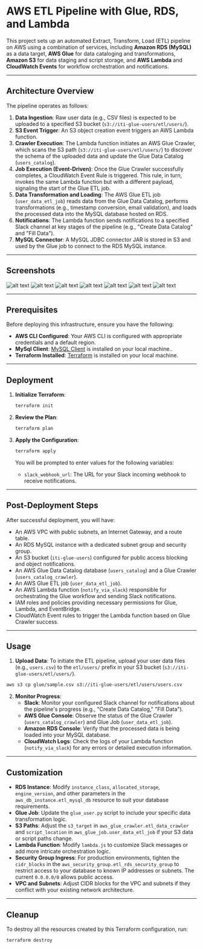 # AWS ETL Pipeline with Glue, RDS, and Lambda

This project sets up an automated Extract, Transform, Load (ETL) pipeline on AWS using a combination of services, including **Amazon RDS (MySQL)** as a data target, **AWS Glue** for data cataloging and transformations, **Amazon S3** for data staging and script storage, and **AWS Lambda** and **CloudWatch Events** for workflow orchestration and notifications.

---

## Architecture Overview

The pipeline operates as follows:

1.  **Data Ingestion**: Raw user data (e.g., CSV files) is expected to be uploaded to a specified S3 bucket (`s3://iti-glue-users/etl/users/`).
2.  **S3 Event Trigger**: An S3 object creation event triggers an AWS Lambda function.
3.  **Crawler Execution**: The Lambda function initiates an AWS Glue Crawler, which scans the S3 path (`s3://iti-glue-users/etl/users/`) to discover the schema of the uploaded data and update the Glue Data Catalog (`users_catalog`).
4.  **Job Execution (Event-Driven)**: Once the Glue Crawler successfully completes, a CloudWatch Event Rule is triggered. This rule, in turn, invokes the same Lambda function but with a different payload, signaling the start of the Glue ETL job.
5.  **Data Transformation and Loading**: The AWS Glue ETL job (`user_data_etl_job`) reads data from the Glue Data Catalog, performs transformations (e.g., timestamp conversion, email validation), and loads the processed data into the MySQL database hosted on RDS.
6.  **Notifications**: The Lambda function sends notifications to a specified Slack channel at key stages of the pipeline (e.g., "Create Data Catalog" and "Fill Data").
7.  **MySQL Connector**: A MySQL JDBC connector JAR is stored in S3 and used by the Glue job to connect to the RDS MySQL instance.

---

## Screenshots

![alt text](images/0.png)
![alt text](images/1.png)
![alt text](images/2.png)
![alt text](images/3.png)
![alt text](images/4.png)
![alt text](images/5.png)
![alt text](images/6.png)

---

## Prerequisites

Before deploying this infrastructure, ensure you have the following:

* **AWS CLI Configured**: Your AWS CLI is configured with appropriate credentials and a default region.
* **MySql Client**: [MySQL Client](https://dev.mysql.com/downloads/mysql/) is installed on your local machine..
* **Terraform Installed**: [Terraform](https://www.terraform.io/downloads.html) is installed on your local machine.

---

## Deployment

1.  **Initialize Terraform**:
    ```bash
    terraform init
    ```

2.  **Review the Plan**:
    ```bash
    terraform plan
    ```

3.  **Apply the Configuration**:
    ```bash
    terraform apply
    ```
    You will be prompted to enter values for the following variables:
    * `slack_webhook_url`: The URL for your Slack incoming webhook to receive notifications.

---

## Post-Deployment Steps

After successful deployment, you will have:

* An AWS VPC with public subnets, an Internet Gateway, and a route table.
* An RDS MySQL instance with a dedicated subnet group and security group.
* An S3 bucket (`iti-glue-users`) configured for public access blocking and object notifications.
* An AWS Glue Data Catalog database (`users_catalog`) and a Glue Crawler (`users_catalog_crawler`).
* An AWS Glue ETL job (`user_data_etl_job`).
* An AWS Lambda function (`notify_via_slack`) responsible for orchestrating the Glue workflow and sending Slack notifications.
* IAM roles and policies providing necessary permissions for Glue, Lambda, and EventBridge.
* CloudWatch Event rules to trigger the Lambda function based on Glue Crawler success.

---

## Usage

1.  **Upload Data**: To initiate the ETL pipeline, upload your user data files (e.g., `users.csv`) to the `etl/users/` prefix in your S3 bucket (`s3://iti-glue-users/etl/users/`).
```sh
aws s3 cp glue/sample.csv s3://iti-glue-users/etl/users/users.csv
```
2.  **Monitor Progress**:
    * **Slack**: Monitor your configured Slack channel for notifications about the pipeline's progress (e.g., "Create Data Catalog," "Fill Data").
    * **AWS Glue Console**: Observe the status of the Glue Crawler (`users_catalog_crawler`) and Glue Job (`user_data_etl_job`).
    * **Amazon RDS Console**: Verify that the processed data is being loaded into your MySQL database.
    * **CloudWatch Logs**: Check the logs of your Lambda function (`notify_via_slack`) for any errors or detailed execution information.

---

## Customization

* **RDS Instance**: Modify `instance_class`, `allocated_storage`, `engine_version`, and other parameters in the `aws_db_instance.etl_mysql_db` resource to suit your database requirements.
* **Glue Job**: Update the `glue_user.py` script to include your specific data transformation logic.
* **S3 Paths**: Adjust the `s3_target` in `aws_glue_crawler.etl_data_crawler` and `script_location` in `aws_glue_job.user_data_etl_job` if your S3 data or script paths change.
* **Lambda Function**: Modify `lambda.js` to customize Slack messages or add more intricate orchestration logic.
* **Security Group Ingress**: For production environments, tighten the `cidr_blocks` in the `aws_security_group.etl_rds_security_group` to restrict access to your database to known IP addresses or subnets. The current `0.0.0.0/0` allows public access.
* **VPC and Subnets**: Adjust CIDR blocks for the VPC and subnets if they conflict with your existing network architecture.

---

## Cleanup

To destroy all the resources created by this Terraform configuration, run:

```bash
terraform destroy
```